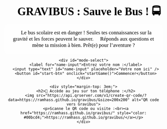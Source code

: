 <html lang="fr">
<head>
  <meta charset="UTF-8">
  <title>GRAVIBUS : Sauve le Bus !</title>
  <style>
    body {
      background: linear-gradient(to bottom, #0d0d2b, #1a1a40);
      color: #000;
      font-family: 'Comic Sans MS', cursive;
      text-align: center;
      padding: 2em;
      background-image: url('https://www.transparenttextures.com/patterns/stardust.png');
    }
    h1 {
      font-size: 2.5em;
      margin-bottom: 0.2em;
    }
    .question-box {
      background: rgba(255, 255, 255, 0.1);
      border-radius: 20px;
      padding: 1.5em;
      margin: 1em auto;
      max-width: 600px;
      box-shadow: 0 0 15px #0ff;
      transition: background-color 0.5s, transform 0.2s;
    }
    .correct {
      background-color: #d4edda !important;
      box-shadow: 0 0 20px #00ff88;
    }
    .incorrect {
      background-color: #f8d7da !important;
      animation: shake 0.3s;
    }
    @keyframes shake {
      0% { transform: translateX(0); }
      25% { transform: translateX(-5px); }
      50% { transform: translateX(5px); }
      75% { transform: translateX(-5px); }
      100% { transform: translateX(0); }
    }
    button {
      background-color: #00bcd4;
      color: white;
      border: none;
      padding: 1em;
      margin: 0.5em;
      border-radius: 10px;
      font-size: 1em;
      cursor: pointer;
    }
    button:hover {
      background-color: #0097a7;
    }
    #result {
      font-size: 1.4em;
      margin-top: 2em;
    }
    .team-score {
      font-size: 1.2em;
      margin-top: 1em;
    }
    #mode-select {
      margin-top: 2em;
    }
    #name-input {
      font-size: 1.2em;
      padding: 0.5em;
      margin-top: 1em;
      border-radius: 5px;
    }
    #start-btn {
      background-color: #00bcd4;
      color: white;
    }
    /* Nouvelle règle pour cacher les éléments après le début du jeu */
    .hidden {
      display: none;
    }
  </style>
</head>
<body>
  <h1>🚀 GRAVIBUS : Sauve le Bus ! 🚍</h1>

  <!-- Intro et QR code, visible uniquement avant le début du jeu -->
  <div id="intro">
    <p style="max-width: 700px; margin: 0 auto; font-size: 1.2em; background-color: rgba(255,255,255,0.2); padding: 1em; border-radius: 10px;">
      🔧 Le bus scolaire est en danger ! Seules tes connaissances sur la gravité et les forces peuvent le sauver. 🧠  
      Réponds aux questions et mène ta mission à bien. Prêt(e) pour l’aventure ?
    </p>

    <div id="mode-select">
      <label for="name-input">Entrez votre nom :</label>
      <input type="text" id="name-input" placeholder="Votre nom ici" />
      <button id="start-btn" onclick="startGame()">Commencer</button>
    </div>

    <div style="margin-top: 3em;">
      <h2>📱 Accède au jeu sur ton téléphone :</h2>
      <img src="https://api.qrserver.com/v1/create-qr-code/?data=https://ramhass.github.io/gravibus/&size=200x200" alt="QR code vers Gravibus">
      <p>Scanne le QR code ou visite :<br><a href="https://ramhass.github.io/gravibus/" style="color: #00bcd4;">https://ramhass.github.io/gravibus/</a></p>
    </div>
  </div>

  <!-- Le quiz qui sera affiché après le début du jeu -->
  <div class="question-box" id="quiz-box" style="display:none">
    <p id="question"></p>
    <div id="choices"></div>
  </div>
  <div id="result"></div>
  <div id="ranking"></div>

  <!-- Confetti JS CDN -->
  <script src="https://cdn.jsdelivr.net/npm/canvas-confetti@1.4.0/dist/confetti.browser.min.js"></script>

  <script>
    const questions = [
      { q: "Quelle force attire les objets vers la Terre ?", a: ["Électricité", "Gravité", "Magnétisme"], correct: 1 },
      { q: "Laquelle n'est PAS une unité de vitesse ?", a: ["km/h", "m/s", "kg/m"], correct: 2 },
      { q: "Si tu lances un ballon en l'air, que se passe-t-il ?", a: ["Il s'arrête en l'air", "Il continue à monter", "Il redescend"], correct: 2 },
      { q: "Plus un objet est lourd...", a: ["...moins la gravité agit sur lui", "...plus il va vite", "...plus la gravité agit sur lui"], correct: 2 },
      { q: "Quelle est la vitesse moyenne d'un bus ?", a: ["90 km/h", "300 km/h", "10 km/h"], correct: 0 },
      { q: "Sur la Lune, on pèse...", a: ["plus", "moins", "la même chose"], correct: 1 },
      { q: "Qu'est-ce qui ralentit un objet qui glisse ?", a: ["Le magnétisme", "Les frottements", "La lumière"], correct: 1 },
      { q: "La masse change-t-elle selon la planète ?", a: ["Oui", "Non", "Seulement le dimanche"], correct: 1 },
      { q: "Quel est l'effet d'une force sur un objet ?", a: ["Il explose", "Il change de mouvement", "Il devient invisible"], correct: 1 },
      { q: "Quand un bus freine brusquement...", a: ["On tombe en arrière", "On est projeté en avant", "On flotte"], correct: 1 }
    ];

    let current = 0;
    let score = 0;
    let playerName = "";
    let participants = [];

    // Définition de la fonction startGame() pour démarrer le jeu
    function startGame() {
      playerName = document.getElementById("name-input").value;
      if (!playerName) {
        alert("Veuillez entrer un nom !");
        return;
      }
      // Masquer l'intro et QR code, afficher le quiz
      document.getElementById("intro").classList.add("hidden");
      document.getElementById("quiz-box").style.display = "block";
      showQuestion();
    }

    function showQuestion() {
      const box = document.getElementById("quiz-box");
      box.classList.remove("correct", "incorrect");
      document.getElementById("result").textContent = "";
      const q = questions[current];
      document.getElementById("question").textContent = `Question ${current + 1} : ${q.q}`;
      const choicesDiv = document.getElementById("choices");
      choicesDiv.innerHTML = "";

      q.a.forEach((choice, index) => {
        const btn = document.createElement("button");
        btn.textContent = choice;
        btn.onclick = () => selectAnswer(index);
        choicesDiv.appendChild(btn);
      });
    }

    function selectAnswer(index) {
      const box = document.getElementById("quiz-box");
      const q = questions[current];
      const isCorrect = index === q.correct;
      const sound = new Audio(isCorrect
        ? 'https://freesound.org/data/previews/149/149138_2635695-lq.mp3' // Son pour bonne réponse
        : 'https://freesound.org/data/previews/331/331912_3248244-lq.mp3'); // Son pour mauvaise réponse
      sound.play();

      box.classList.add(isCorrect ? "correct" : "incorrect");

      if (isCorrect) {
        // Animation de confettis pour une bonne réponse
        confetti();
      }

      if (!isCorrect) {
        score++;
      }
      document.getElementById("result").textContent = isCorrect ? "✅ Bonne réponse !" : "❌ Mauvaise réponse !";

      // Fixing recursion issue: Stop once all questions have been answered
      current++;
      if (current < questions.length) {
        setTimeout(() => showQuestion(), 1200);
      } else {
        document.getElementById("quiz-box").style.display = "none";
        document.getElementById("result").textContent = `🎉 Fin de mission, ${playerName} ! Vous avez sauvé ${score}/10 parties du bus !`;

        participants.push({ name: playerName, score: score });
        participants.sort((a, b) => b.score - a.score);

        let rankingText = "🏆 Classement :<br>";
        participants.forEach((participant, index) => {
          rankingText += `${index + 1}. ${participant.name} - ${participant.score} points<br>`;
        });
        document.getElementById("ranking").innerHTML = rankingText;
      }
    }
  </script>
